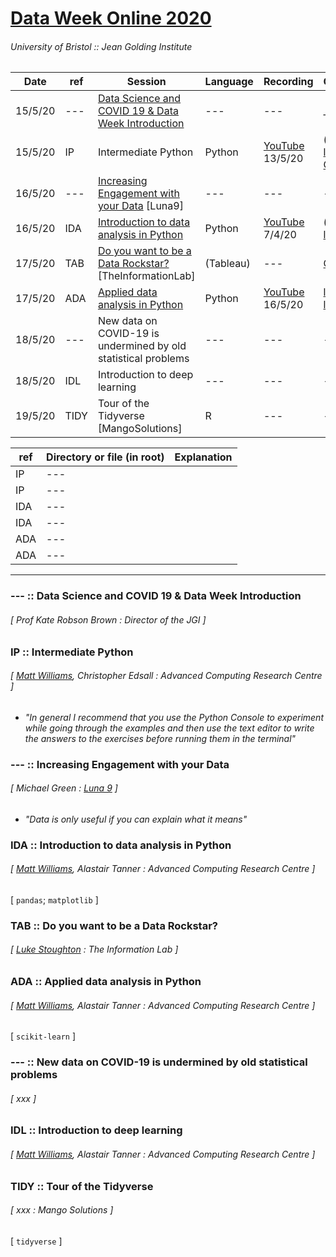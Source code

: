 # [Data Week Online 2020](http://www.bristol.ac.uk/golding/get-involved/data-week-online-2020/)
###### University of Bristol :: Jean Golding Institute


| Date | ref | Session | Language | Recording | Course |
| --- | --- | --- | --- | --- | --- |
| 15/5/20 | --- | [Data Science and COVID 19 & Data Week Introduction](https://www.eventbrite.co.uk/e/data-science-and-covid-19-data-week-introduction-tickets-104979319972) | --- | --- | ___ |
| 15/5/20 | IP | Intermediate Python | Python | [YouTube](https://www.youtube.com/watch?v=xWsJ_qk-eJE) 13/5/20 | ([link](https://milliams.com/courses/2020-06-15-intermediate_python/)); [link2](https://milliams.com/courses/intermediate_python/); [GitLab](https://gitlab.com/milliams/intermediate_python) |
| 16/5/20 | --- | [Increasing Engagement with your Data](https://www.eventbrite.co.uk/e/talk-increasing-engagement-with-your-data-tickets-104513705306) [Luna9] | --- | --- | --- |
| 16/5/20 | IDA | [Introduction to data analysis in Python](https://www.eventbrite.co.uk/e/introduction-to-data-analysis-in-python-tickets-94393402207) | Python | [YouTube](https://www.youtube.com/watch?v=NHrfNb6tZ6o) 7/4/20 | ([link](https://milliams.com/courses/2020-06-16-data_analysis_python/)); [link2](https://milliams.com/courses/data_analysis_python/) |
| 17/5/20 | TAB | [Do you want to be a Data Rockstar?](https://www.eventbrite.co.uk/e/do-you-want-to-be-a-data-rockstar-learn-tableau-tickets-97698716491) [TheInformationLab] | (Tableau) | --- | [GDrive](https://drive.google.com/drive/folders/1T2dO6o4HY_isykYc4JNvYKhpI3KiJc3H) |
| 17/5/20 | ADA | [Applied data analysis in Python](https://www.eventbrite.co.uk/e/applied-data-analysis-in-python-tickets-94394166493) | Python | [YouTube](https://www.youtube.com/watch?v=opX_9c2V9f4) 16/5/20 | [link](https://milliams.com/courses/2020-06-17-applied_data_analysis/); [link2](https://milliams.gitlab.io/applied_data_analysis/) |
| 18/5/20 | --- | New data on COVID-19 is undermined by old statistical problems | --- | --- | --- |
| 18/5/20 | IDL | Introduction to deep learning | --- | --- | --- |
| 19/5/20 | TIDY | Tour of the Tidyverse [MangoSolutions] | R | --- | --- |



| ref | Directory or file (in root) | Explanation |
| --- | --- | --- |
| IP | --- |  |
| IP | --- |  |
| IDA | --- |  |
| IDA | --- |  |
| ADA | --- |  |
| ADA | --- |  |

---

### --- :: Data Science and COVID 19 & Data Week Introduction
###### [ Prof Kate Robson Brown : Director of the JGI ]


### IP :: Intermediate Python
###### [ [Matt Williams](https://twitter.com/milliams), Christopher Edsall : Advanced Computing Research Centre ]

* *"In general I recommend that you use the Python Console to experiment while going through the examples and then use the text editor to write the answers to the exercises before running them in the terminal"*


### --- :: Increasing Engagement with your Data
###### [ Michael Green : [Luna 9](https://twitter.com/luna9design) ]

* *"Data is only useful if you can explain what it means"*


### IDA :: Introduction to data analysis in Python
###### [ [Matt Williams](https://twitter.com/milliams), Alastair Tanner : Advanced Computing Research Centre ]

[ `pandas`; `matplotlib` ]


### TAB :: Do you want to be a Data Rockstar?
###### [ [Luke Stoughton](https://twitter.com/barnsleybeast) : The Information Lab ]


### ADA :: Applied data analysis in Python
###### [ [Matt Williams](https://twitter.com/milliams), Alastair Tanner : Advanced Computing Research Centre ]

[ `scikit-learn` ]


### --- :: New data on COVID-19 is undermined by old statistical problems
###### [ xxx ]


### IDL :: Introduction to deep learning
###### [ [Matt Williams](https://twitter.com/milliams), Alastair Tanner : Advanced Computing Research Centre ]


### TIDY :: Tour of the Tidyverse
###### [ xxx : Mango Solutions ]

[ `tidyverse` ]
